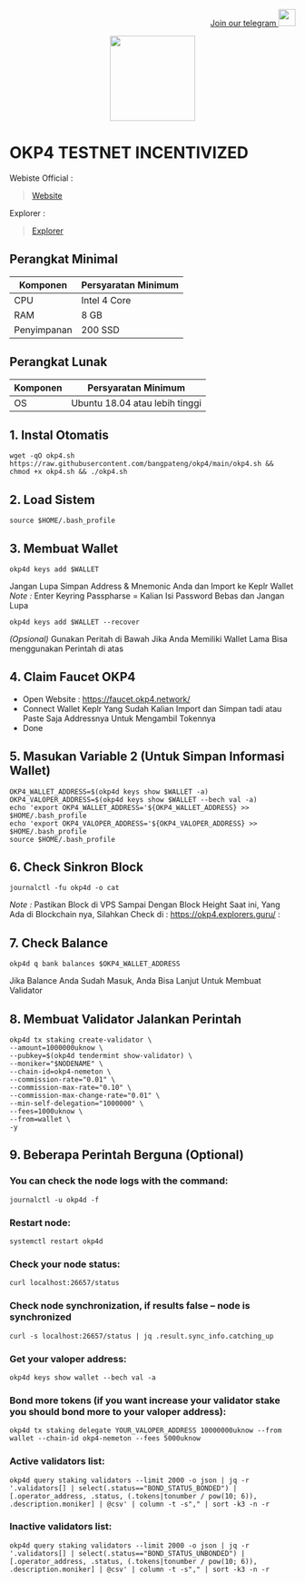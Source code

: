 <p style="font-size:14px" align="right">
<a href="https://t.me/bangpateng_group" target="_blank">Join our telegram <img src="https://user-images.githubusercontent.com/50621007/183283867-56b4d69f-bc6e-4939-b00a-72aa019d1aea.png" width="30"/></a>
</p>

<p align="center">
  <img height="150" height="auto" src="https://user-images.githubusercontent.com/38981255/197962129-aadfa530-2dc3-46a2-9104-c6489cf3a424.jpg">
</p>

# OKP4 TESTNET INCENTIVIZED

Webiste Official :
> [Website](https://okp4.network/#news)

Explorer :
> [Explorer](https://okp4.explorers.guru/)

## Perangkat Minimal

|  Komponen |  Persyaratan Minimum |
| ------------ | ------------ |
| CPU  | Intel 4 Core  |
| RAM | 8 GB  |
| Penyimpanan  | 200 SSD |

## Perangkat Lunak

|Komponen | Persyaratan Minimum |
| ------------ | ------------ |
| OS |  Ubuntu 18.04 atau lebih tinggi | 

## 1. Instal Otomatis
```
wget -qO okp4.sh https://raw.githubusercontent.com/bangpateng/okp4/main/okp4.sh && chmod +x okp4.sh && ./okp4.sh
```
## 2. Load Sistem
```
source $HOME/.bash_profile
```
## 3. Membuat Wallet

```
okp4d keys add $WALLET
```
Jangan Lupa Simpan Address & Mnemonic Anda dan Import ke Keplr Wallet
*Note :* Enter Keyring Passpharse = Kalian Isi Password Bebas dan Jangan Lupa

```
okp4d keys add $WALLET --recover
```
*(Opsional)* Gunakan Peritah di Bawah Jika Anda Memiliki Wallet Lama Bisa menggunakan Perintah di atas

## 4. Claim Faucet OKP4

- Open Website : https://faucet.okp4.network/
- Connect Wallet Keplr Yang Sudah Kalian Import dan Simpan tadi atau Paste Saja Addressnya Untuk Mengambil Tokennya
- Done

## 5. Masukan Variable 2 (Untuk Simpan Informasi Wallet)
```
OKP4_WALLET_ADDRESS=$(okp4d keys show $WALLET -a)
OKP4_VALOPER_ADDRESS=$(okp4d keys show $WALLET --bech val -a)
echo 'export OKP4_WALLET_ADDRESS='${OKP4_WALLET_ADDRESS} >> $HOME/.bash_profile
echo 'export OKP4_VALOPER_ADDRESS='${OKP4_VALOPER_ADDRESS} >> $HOME/.bash_profile
source $HOME/.bash_profile
```
## 6. Check Sinkron Block

```
journalctl -fu okp4d -o cat
```

*Note :* Pastikan Block di VPS Sampai Dengan Block Height Saat ini, Yang Ada di Blockchain nya, Silahkan Check di : https://okp4.explorers.guru/ : 

## 7. Check Balance 

```
okp4d q bank balances $OKP4_WALLET_ADDRESS
```

Jika Balance Anda Sudah Masuk, Anda Bisa Lanjut Untuk Membuat Validator

## 8. Membuat Validator Jalankan Perintah

```
okp4d tx staking create-validator \
--amount=1000000uknow \
--pubkey=$(okp4d tendermint show-validator) \
--moniker="$NODENAME" \
--chain-id=okp4-nemeton \
--commission-rate="0.01" \
--commission-max-rate="0.10" \
--commission-max-change-rate="0.01" \
--min-self-delegation="1000000" \
--fees=1000uknow \
--from=wallet \
-y
```

## 9. Beberapa Perintah Berguna (Optional)

### You can check the node logs with the command:
```
journalctl -u okp4d -f
```
### Restart node:
```
systemctl restart okp4d
```
### Check your node status:
```
curl localhost:26657/status
```
### Check node synchronization, if results false – node is synchronized
```
curl -s localhost:26657/status | jq .result.sync_info.catching_up
```
### Get your valoper address:
```
okp4d keys show wallet --bech val -a
```
### Bond more tokens (if you want increase your validator stake you should bond more to your valoper address):
```
okp4d tx staking delegate YOUR_VALOPER_ADDRESS 10000000uknow --from wallet --chain-id okp4-nemeton --fees 5000uknow
```
### Active validators list:
```
okp4d query staking validators --limit 2000 -o json | jq -r '.validators[] | select(.status=="BOND_STATUS_BONDED") | [.operator_address, .status, (.tokens|tonumber / pow(10; 6)), .description.moniker] | @csv' | column -t -s"," | sort -k3 -n -r
```
### Inactive validators list:
```
okp4d query staking validators --limit 2000 -o json | jq -r '.validators[] | select(.status=="BOND_STATUS_UNBONDED") | [.operator_address, .status, (.tokens|tonumber / pow(10; 6)), .description.moniker] | @csv' | column -t -s"," | sort -k3 -n -r
```
